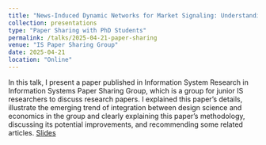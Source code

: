 ```yaml
---
title: "News-Induced Dynamic Networks for Market Signaling: Understanding the Impact of News on Firm Equity Value"
collection: presentations
type: "Paper Sharing with PhD Students"
permalink: /talks/2025-04-21-paper-sharing
venue: "IS Paper Sharing Group"
date: 2025-04-21
location: "Online"
---
```

In this talk, I present a paper published in Information System Research in Information Systems Paper Sharing Group, which is a group for junior IS researchers to discuss research papers. I explained this paper’s details, illustrate the emerging trend of integration between design science and economics in the group and clearly explaining this paper’s methodology, discussing its potential improvements, and recommending some related articles.
[Slides](https://zeshentian.github.io/files/talk.pptx)

